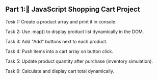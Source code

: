 ## Part 1:🛒 JavaScript Shopping Cart Project
*Task 1:* Create a product array and print it in console.

Task 2: Use .map() to display product list dynamically in the DOM.

Task 3: Add "Add" buttons next to each product.

Task 4: Push items into a cart array on button click.

Task 5: Update product quantity after purchase (inventory simulation).

Task 6: Calculate and display cart total dynamically.
